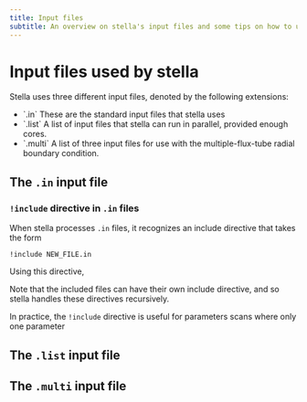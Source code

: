```yaml
---
title: Input files
subtitle: An overview on stella's input files and some tips on how to use them.
---
```


# Input files used by stella

Stella uses three different input files, denoted by the following extensions:
<ul><li>`.in` These are the standard input files that stella uses </li>
<li>`.list` A list of input files that stella can run in parallel, provided enough cores. </li>
<li>`.multi` A list of three input files for use with the multiple-flux-tube radial boundary condition. </li></ul>


## The `.in` input file

### `!include`  directive in `.in` files 

When stella processes `.in` files, it recognizes an include directive that takes the form

`!include NEW_FILE.in`

Using this directive, 

Note that the included files can have their own include directive, and so stella handles these directives recursively. 


In practice, the `!include` directive is useful for parameters scans where only one parameter

## The `.list` input file


## The `.multi` input file

